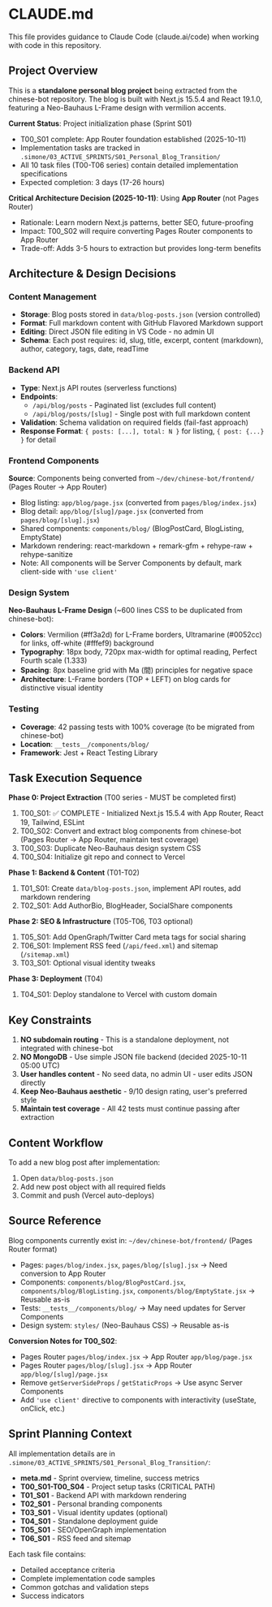 # CLAUDE.md

This file provides guidance to Claude Code (claude.ai/code) when working with code in this repository.

## Project Overview

This is a **standalone personal blog project** being extracted from the chinese-bot repository. The blog is built with Next.js 15.5.4 and React 19.1.0, featuring a Neo-Bauhaus L-Frame design with vermilion accents.

**Current Status**: Project initialization phase (Sprint S01)
- T00_S01 complete: App Router foundation established (2025-10-11)
- Implementation tasks are tracked in `.simone/03_ACTIVE_SPRINTS/S01_Personal_Blog_Transition/`
- All 10 task files (T00-T06 series) contain detailed implementation specifications
- Expected completion: 3 days (17-26 hours)

**Critical Architecture Decision (2025-10-11)**: Using **App Router** (not Pages Router)
- Rationale: Learn modern Next.js patterns, better SEO, future-proofing
- Impact: T00_S02 will require converting Pages Router components to App Router
- Trade-off: Adds 3-5 hours to extraction but provides long-term benefits

## Architecture & Design Decisions

### Content Management
- **Storage**: Blog posts stored in `data/blog-posts.json` (version controlled)
- **Format**: Full markdown content with GitHub Flavored Markdown support
- **Editing**: Direct JSON file editing in VS Code - no admin UI
- **Schema**: Each post requires: id, slug, title, excerpt, content (markdown), author, category, tags, date, readTime

### Backend API
- **Type**: Next.js API routes (serverless functions)
- **Endpoints**:
  - `/api/blog/posts` - Paginated list (excludes full content)
  - `/api/blog/posts/[slug]` - Single post with full markdown content
- **Validation**: Schema validation on required fields (fail-fast approach)
- **Response Format**: `{ posts: [...], total: N }` for listing, `{ post: {...} }` for detail

### Frontend Components
**Source**: Components being converted from `~/dev/chinese-bot/frontend/` (Pages Router → App Router)
- Blog listing: `app/blog/page.jsx` (converted from `pages/blog/index.jsx`)
- Blog detail: `app/blog/[slug]/page.jsx` (converted from `pages/blog/[slug].jsx`)
- Shared components: `components/blog/` (BlogPostCard, BlogListing, EmptyState)
- Markdown rendering: react-markdown + remark-gfm + rehype-raw + rehype-sanitize
- Note: All components will be Server Components by default, mark client-side with `'use client'`

### Design System
**Neo-Bauhaus L-Frame Design** (~600 lines CSS to be duplicated from chinese-bot):
- **Colors**: Vermilion (#ff3a2d) for L-Frame borders, Ultramarine (#0052cc) for links, off-white (#fffef9) background
- **Typography**: 18px body, 720px max-width for optimal reading, Perfect Fourth scale (1.333)
- **Spacing**: 8px baseline grid with Ma (間) principles for negative space
- **Architecture**: L-Frame borders (TOP + LEFT) on blog cards for distinctive visual identity

### Testing
- **Coverage**: 42 passing tests with 100% coverage (to be migrated from chinese-bot)
- **Location**: `__tests__/components/blog/`
- **Framework**: Jest + React Testing Library

## Task Execution Sequence

**Phase 0: Project Extraction** (T00 series - MUST be completed first)
1. T00_S01: ✅ COMPLETE - Initialized Next.js 15.5.4 with App Router, React 19, Tailwind, ESLint
2. T00_S02: Convert and extract blog components from chinese-bot (Pages Router → App Router, maintain test coverage)
3. T00_S03: Duplicate Neo-Bauhaus design system CSS
4. T00_S04: Initialize git repo and connect to Vercel

**Phase 1: Backend & Content** (T01-T02)
1. T01_S01: Create `data/blog-posts.json`, implement API routes, add markdown rendering
2. T02_S01: Add AuthorBio, BlogHeader, SocialShare components

**Phase 2: SEO & Infrastructure** (T05-T06, T03 optional)
1. T05_S01: Add OpenGraph/Twitter Card meta tags for social sharing
2. T06_S01: Implement RSS feed (`/api/feed.xml`) and sitemap (`/sitemap.xml`)
3. T03_S01: Optional visual identity tweaks

**Phase 3: Deployment** (T04)
1. T04_S01: Deploy standalone to Vercel with custom domain

## Key Constraints

1. **NO subdomain routing** - This is a standalone deployment, not integrated with chinese-bot
2. **NO MongoDB** - Use simple JSON file backend (decided 2025-10-11 05:00 UTC)
3. **User handles content** - No seed data, no admin UI - user edits JSON directly
4. **Keep Neo-Bauhaus aesthetic** - 9/10 design rating, user's preferred style
5. **Maintain test coverage** - All 42 tests must continue passing after extraction

## Content Workflow

To add a new blog post after implementation:
1. Open `data/blog-posts.json`
2. Add new post object with all required fields
3. Commit and push (Vercel auto-deploys)

## Source Reference

Blog components currently exist in: `~/dev/chinese-bot/frontend/` (Pages Router format)
- Pages: `pages/blog/index.jsx`, `pages/blog/[slug].jsx` → Need conversion to App Router
- Components: `components/blog/BlogPostCard.jsx`, `components/blog/BlogListing.jsx`, `components/blog/EmptyState.jsx` → Reusable as-is
- Tests: `__tests__/components/blog/` → May need updates for Server Components
- Design system: `styles/` (Neo-Bauhaus CSS) → Reusable as-is

**Conversion Notes for T00_S02**:
- Pages Router `pages/blog/index.jsx` → App Router `app/blog/page.jsx`
- Pages Router `pages/blog/[slug].jsx` → App Router `app/blog/[slug]/page.jsx`
- Remove `getServerSideProps` / `getStaticProps` → Use async Server Components
- Add `'use client'` directive to components with interactivity (useState, onClick, etc.)

## Sprint Planning Context

All implementation details are in `.simone/03_ACTIVE_SPRINTS/S01_Personal_Blog_Transition/`:
- **meta.md** - Sprint overview, timeline, success metrics
- **T00_S01-T00_S04** - Project setup tasks (CRITICAL PATH)
- **T01_S01** - Backend API with markdown rendering
- **T02_S01** - Personal branding components
- **T03_S01** - Visual identity updates (optional)
- **T04_S01** - Standalone deployment guide
- **T05_S01** - SEO/OpenGraph implementation
- **T06_S01** - RSS feed and sitemap

Each task file contains:
- Detailed acceptance criteria
- Complete implementation code samples
- Common gotchas and validation steps
- Success indicators

